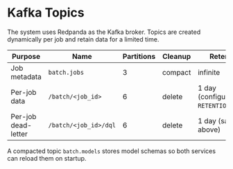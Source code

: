 # Kafka Topics

The system uses Redpanda as the Kafka broker. Topics are created dynamically per job and retain data for a limited time.

| Purpose | Name | Partitions | Cleanup | Retention |
|---------|------|-----------|---------|-----------|
| Job metadata | `batch.jobs` | 3 | compact | infinite |
| Per-job data | `/batch/<job_id>` | 6 | delete | 1 day (configurable via `RETENTION_HOURS`) |
| Per-job dead-letter | `/batch/<job_id>/dql` | 6 | delete | 1 day (same as above) |

A compacted topic `batch.models` stores model schemas so both services can reload them on startup.
